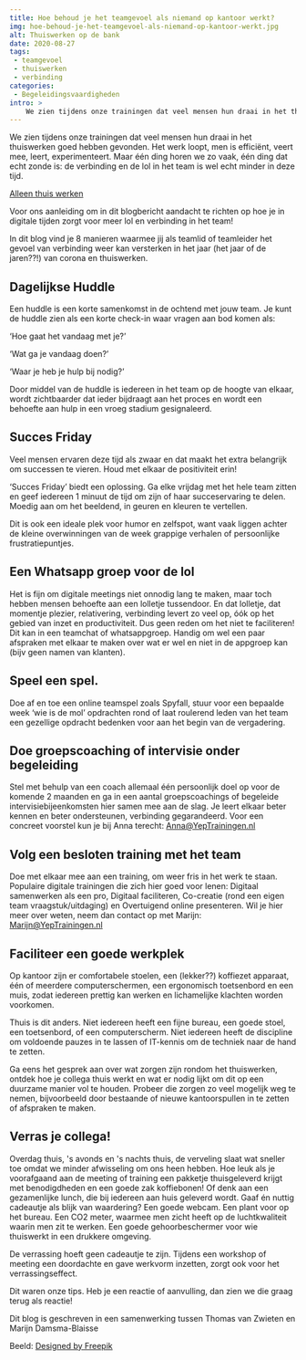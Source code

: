 ```yaml
---
title: Hoe behoud je het teamgevoel als niemand op kantoor werkt?
img: hoe-behoud-je-het-teamgevoel-als-niemand-op-kantoor-werkt.jpg
alt: Thuiswerken op de bank
date: 2020-08-27
tags:
 - teamgevoel
 - thuiswerken
 - verbinding
categories:
 - Begeleidingsvaardigheden
intro: >
    We zien tijdens onze trainingen dat veel mensen hun draai in het thuiswerken goed hebben gevonden. Het werk loopt, men is efficiënt, veert mee, leert, experimenteert. Maar één ding horen we zo vaak, één ding dat echt zonde is: de verbinding en de lol in het team is wel echt minder in deze tijd.
---
```


We zien tijdens onze trainingen dat veel mensen hun draai in het thuiswerken goed hebben gevonden. Het werk loopt, men is efficiënt, veert mee, leert, experimenteert. Maar één ding horen we zo vaak, één ding dat echt zonde is: de verbinding en de lol in het team is wel echt minder in deze tijd.

[Alleen thuis werken](./hoe-behoud-je-het-teamgevoel-als-niemand-op-kantoor-werkt.jpg)

Voor ons aanleiding om in dit blogbericht aandacht te richten op hoe je in digitale tijden zorgt voor meer lol en verbinding in het team!


In dit blog vind je 8 manieren waarmee jij als teamlid of teamleider het gevoel van verbinding weer kan versterken in het jaar (het jaar of de jaren??!) van corona en thuiswerken.

## Dagelijkse Huddle

Een huddle is een korte samenkomst in de ochtend met jouw team. Je kunt de huddle zien als een korte check-in waar vragen aan bod komen als:

‘Hoe gaat het vandaag met je?’

‘Wat ga je vandaag doen?’

‘Waar je heb je hulp bij nodig?’

Door middel van de huddle is iedereen in het team op de hoogte van elkaar, wordt zichtbaarder dat ieder bijdraagt aan het proces en wordt een behoefte aan hulp in een vroeg stadium gesignaleerd.

## Succes Friday

Veel mensen ervaren deze tijd als zwaar en dat maakt het extra belangrijk om successen te vieren. Houd met elkaar de positiviteit erin!

‘Succes Friday’ biedt een oplossing. Ga elke vrijdag met het hele team zitten en geef iedereen 1 minuut de tijd om zijn of haar succeservaring te delen. Moedig aan om het beeldend, in geuren en kleuren te vertellen.

Dit is ook een ideale plek voor humor en zelfspot, want vaak liggen achter de kleine overwinningen van de week grappige verhalen of persoonlijke frustratiepuntjes.

## Een Whatsapp groep voor de lol

Het is fijn om digitale meetings niet onnodig lang te maken, maar toch hebben mensen behoefte aan een lolletje tussendoor. En dat lolletje, dat momentje plezier, relativering, verbinding levert zo veel op, óók op het gebied van inzet en productiviteit. Dus geen reden om het niet te faciliteren! Dit kan in een teamchat of whatsappgroep. Handig om wel een paar afspraken met elkaar te maken over wat er wel en niet in de appgroep kan (bijv geen namen van klanten).

## Speel een spel.

Doe af en toe een online teamspel zoals Spyfall, stuur voor een bepaalde week ‘wie is de mol’ opdrachten rond of laat roulerend leden van het team een gezellige opdracht bedenken voor aan het begin van de vergadering.

## Doe groepscoaching of intervisie onder begeleiding

Stel met behulp van een coach allemaal één persoonlijk doel op voor de komende 2 maanden en ga in een aantal groepscoachings of begeleide intervisiebijeenkomsten hier samen mee aan de slag. Je leert elkaar beter kennen en beter ondersteunen, verbinding gegarandeerd. Voor een concreet voorstel kun je bij Anna terecht: Anna@YepTrainingen.nl

## Volg een besloten training met het team

Doe met elkaar mee aan een training, om weer fris in het werk te staan. Populaire digitale trainingen die zich hier goed voor lenen: Digitaal samenwerken als een pro, Digitaal faciliteren, Co-creatie (rond een eigen team vraagstuk/uitdaging) en Overtuigend online presenteren. Wil je hier meer over weten, neem dan contact op met Marijn: Marijn@YepTrainingen.nl

## Faciliteer een goede werkplek

Op kantoor zijn er comfortabele stoelen, een (lekker??) koffiezet apparaat, één of meerdere computerschermen, een ergonomisch toetsenbord en een muis, zodat iedereen prettig kan werken en lichamelijke klachten worden voorkomen.

Thuis is dit anders. Niet iedereen heeft een fijne bureau, een goede stoel, een toetsenbord, of een computerscherm. Niet iedereen heeft de discipline om voldoende pauzes in te lassen of IT-kennis om de techniek naar de hand te zetten.

Ga eens het gesprek aan over wat zorgen zijn rondom het thuiswerken, ontdek hoe je collega thuis werkt en wat er nodig lijkt om dit op een duurzame manier vol te houden. Probeer die zorgen zo veel mogelijk weg te nemen, bijvoorbeeld door bestaande of nieuwe kantoorspullen in te zetten of afspraken te maken.

## Verras je collega!

Overdag thuis, 's avonds en 's nachts thuis, de verveling slaat wat sneller toe omdat we minder afwisseling om ons heen hebben. Hoe leuk als je voorafgaand aan de meeting of training een pakketje thuisgeleverd krijgt met benodigdheden en een goede zak koffiebonen! Of denk aan een gezamenlijke lunch, die bij iedereen aan huis geleverd wordt. Gaaf én nuttig cadeautje als blijk van waardering? Een goede webcam. Een plant voor op het bureau. Een CO2 meter, waarmee men zicht heeft op de luchtkwaliteit waarin men zit te werken. Een goede gehoorbeschermer voor wie thuiswerkt in een drukkere omgeving.

De verrassing hoeft geen cadeautje te zijn. Tijdens een workshop of meeting een doordachte en gave werkvorm inzetten, zorgt ook voor het verrassingseffect.  

Dit waren onze tips. Heb je een reactie of aanvulling, dan zien we die graag terug als reactie!

Dit blog is geschreven in een samenwerking tussen Thomas van Zwieten en Marijn Damsma-Blaisse

Beeld: [Designed by Freepik](https://www.freepik.com)